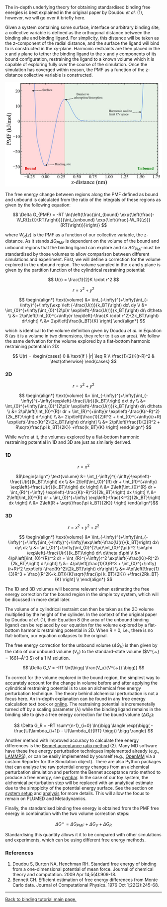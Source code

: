 The in-depth underlying theory for obtaining standardised binding free energies is best explained in the original paper by Doudou <em>et al.</em> (1), however, we will go over it briefly here. 

Given a system containing some surface, interface or arbitrary binding site, a collective variable is defined as the orthogonal distance between the binding site and binding ligand. For simplicity, this distance will be taken as the z-component of the radial distance, and the surface the ligand will bind to is constructed in the xy-plane. Harmonic restraints are then placed in the x and y plane to tether the binding ligand to the x and y components of its bound configuration, restraining the ligand to a known volume which it is capable of exploring fully over the course of the simulation. Once the simulation has coverged within reason, the PMF as a function of the z-distance collective variable is constructed.

<p align="center" >
<a href="link">
<img src="figures/PMF_demo.jpg" alt="eg_pmf" width="700"></a></p>

The free energy change between regions along the PMF defined as bound and unbound is calculated from the ratio of the integrals of these regions as given by the following equation:

$$
\Delta G_{PMF} = -RT \ln{\left(\frac{\int_{bound} \exp{\left(\frac{-W_R{(z)}}{RT}\right)}}{\int_{unbound} \exp{\left(\frac{-W_R{(z)}}{RT}\right)}}\right)}
$$

where $W_R{(z)}$ is the PMF as a function of our collective variable, the z-distance. As it stands $\Delta G_{PMF}$ is dependent on the volume of the bound and unbound regions that the binding ligand can explore and so $\Delta G_{PMF}$ must be standardised by those volumes to allow comparison between different simulations and experiment. First, we will define a correction for the volume explored in the unbound region. The volume sampled in the x and y plane is given by the partition function of the cylindrical restraining potential:

$$
U(r) = \frac{1}{2}K \cdot r^2 
$$

$$
r = x^2 + y^2
$$

$$
\begin{align*}
\text{volume} &= \int_{-\infty}^{+\infty}\int_{-\infty}^{+\infty}\exp \left (-\frac{U(r)}{k_BT}\right) dx\ dy \\
&= \int_{0}^{+\infty}\int_{0}^{2\pi}r \exp\left(-\frac{U(r)}{k_BT}\right) dr\ d\theta \\
&= 2\pi\left[\int_{0}^{+\infty}r \exp\left(-\frac{K \cdot r^2}{2k_BT}\right) dr\right] \\
&= 2\pi\left[\frac{k_BT}{K} \right]
\end{align*}
$$

which is identical to the volume definition given by Doudou <em>et al.</em> in Equation 8 (as it is a volume in two dimensions, they refer to it as an area). We follow the same derivation for the volume explored by a flat-bottom harmonic restraining potential in 2D:

$$
U(r) = 
\begin{cases}
    0 & \text{if } |r| \leq R \\
    \frac{1}{2}K(r-R)^2 & \text{otherwise}
\end{cases}
$$

<h3>2D</h3>

$$
r = x^2 + y^2
$$

$$
\begin{align*}
\text{volume} &= \int_{-\infty}^{+\infty}\int_{-\infty}^{+\infty}\exp\left(-\frac{U(r)}{k_BT}\right) dx\ dy \\
&= \int_{0}^{+\infty}\int_{0}^{2\pi}r \exp\left(-\frac{U(r)}{k_BT}\right) dr\ d\theta \\
&= 2\pi\left[\int_{0}^{R}r dr + \int_{R}^{+\infty}r \exp\left(-\frac{K(r-R)^2}{2k_BT}\right) dr\right] \\
&= 2\pi\left[\frac{1}{2}R^2 + \int_{0}^{+\infty}(r+R) \exp\left(-\frac{Kr^2}{2k_BT}\right) dr\right] \\
&= 2\pi\left[\frac{1}{2}R^2 + R\sqrt{\frac{\pi k_BT}{2K}} +\frac{k_BT}{K} \right]
\end{align*}
$$

While we're at it, the volumes explored by a flat-bottom harmonic restraining potential in 1D and 3D are just as similarly derived.

<h3>1D</h3>

$$
r = x^2
$$

$$\begin{align*}
\text{volume} &= \int_{-\infty}^{+\infty}\exp\left(-\frac{U(r)}{k_BT}\right) dx \\
&= 2\left[\int_{0}^{R} dr + \int_{R}^{+\infty} \exp\left(-\frac{U(r)}{k_BT}\right) dx \right] \\
&= 2\left[\int_{0}^{R} dr + \int_{R}^{+\infty} \exp\left(-\frac{K(r-R)^2}{2k_BT}\right) dx \right] \\
&= 2\left[\int_{0}^{R} dr + \int_{0}^{+\infty} \exp\left(-\frac{Kr^2}{2k_BT}\right) dx \right] \\
&= 2\left[R + \sqrt{\frac{\pi k_BT}{2K}} \right]
\end{align*}$$

<h3>3D</h3>

$$
r = x^2 + y^2 + z^2
$$

$$
\begin{align*}
\text{volume} &= \int_{-\infty}^{+\infty}\int_{-\infty}^{+\infty}\int_{-\infty}^{+\infty}\exp\left(-\frac{U(r)}{k_BT}\right) dx\ dy\ dz \\
&= \int_{0}^{+\infty}\int_{0}^{2\pi}\int_{0}^{\pi}r^2 \sin\phi \exp\left(-\frac{U(r)}{k_BT}\right) dr\ d\theta d\phi \\
&= 4\pi\left[\int_{0}^{R}r^2 dr + \int_{R}^{+\infty}r^2 \exp\left(-\frac{K(r-R)^2}{2k_BT}\right) dr\right] \\
&= 4\pi\left[\frac{1}{3}R^3 + \int_{0}^{+\infty}(r+R)^2 \exp\left(-\frac{Kr^2}{2k_BT}\right) dr\right] \\
&= 4\pi\left[\frac{1}{3}R^3 + \frac{(R^2K+k_BT)}{K}\sqrt{\frac{\pi k_BT}{2K}} +\frac{2Rk_BT}{K} \right] \\
\end{align*}
$$

The 1D and 3D volumes will become relevant when estimating the free energy correction for the bound region in the simple toy system, which will be dicussed in more detail later.

The volume of a cylindrical restraint can then be taken as the 2D volume multiplied by the height of the cylinder. In the context of the original paper by Doudou <em>et al.</em> (1), their Equation 8 (the area of the unbound binding ligand) can be replaced by our equation for the volume explored by a flat-bottom harmonic restraining potential in 2D. When R = 0, i.e., there is no flat-bottom, our equation collapses to the original. 

The free energy correction for the unbound volume ($\Delta G_V$) is then given by the ratio of our unbound volume ($V_u$) to the standard-state volume ($V^{⦵} = 1661~Å^3 $) of a 1 M solution.

$$
\Delta G_V = -RT \ln{\bigg( \frac{V_u}{V^{⦵}} \bigg)}
$$

To correct for the volume explored in the bound region, the simplest way to accurately account for the change in volume before and after applying the cylindrical restraining potential is to use an alchemical free energy perturbation technique. The theory behind alchemical perturbation is not a focus here. An in-depth explanation can be found in any free energy calculation text book or [online](https://alchemistry.org/wiki/Main_Page). The restraining potential is incremenetally turned off by a scaling parameter ($\lambda$) while the binding ligand remains in the binding site to give a free energy correction for the bound volume ($\Delta G_R$):

$$
\Delta G_R = -RT \sum^{n-1}_{i=0} \ln{\bigg \langle  \exp{\bigg( -\frac{U(\lambda_{i+1}) - U(\lambda_i)}{RT} \bigg)}  \bigg \rangle}
$$

Another method with improved accuracy to calculate free energy differences is the [Bennet acceptance ratio method](https://alchemistry.org/wiki/Bennett_Acceptance_Ratio) (2). Many MD software have these free energy perturbation techniques implemented already (e.g., [LAMMPS](https://docs.lammps.org/compute_fep.html)), or can be easily implemented by yourself (e.g., [OpenMM](http://docs.openmm.org/7.4.0/api-python/generated/simtk.openmm.app.simulation.Simulation.html) via a custom Reporter for the Simulation object). There are also Python packages that can analyse the raw potential energy changes from an alchemical perturbation simulation and perform the Bennet acceptance ratio method to produce a free energy, see [pymbar](https://github.com/choderalab/pymbar). In the case of our toy system, the alchemical perturbation step will be replaced with an analytical estimate due to the simpplcity of the potential energy surface. See the section on [system setup](system.md) and [analysis](analysis.md) for more details. This will allow the focus to remain on PLUMED and Metadynamics.


Finally, the standardised binding free energy is obtained from the PMF free energy in combination with the two volume correction steps:

$$
\Delta G^{⦵} = \Delta G_{PMF} + \Delta G_{V} + \Delta G_{R}
$$

Standardising this quantity allows it it to be compared with other simulations and experiments, which can be using different free energy methods.

<h3>References</h3>

1. Doudou S, Burton NA, Henchman RH. Standard free energy of binding from a one-dimensional potential of mean force. Journal of chemical theory and computation. 2009 Apr 14;5(4):909-18.
2. Bennett CH. Efficient estimation of free energy differences from Monte Carlo data. Journal of Computational Physics. 1976 Oct 1;22(2):245-68.

---

[Back to binding tutorial main page.](../NAVIGATION.md)